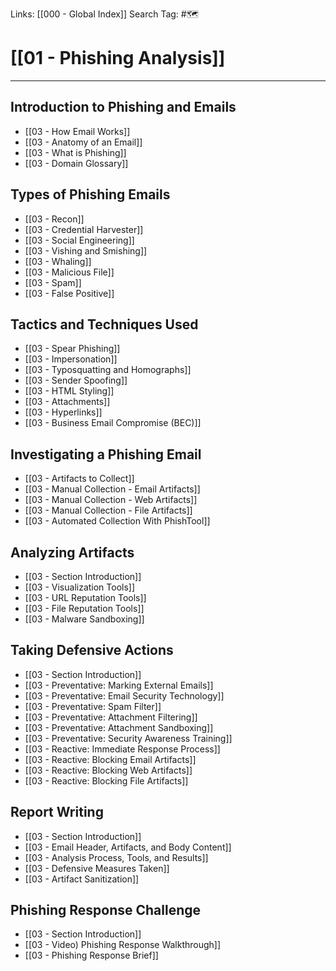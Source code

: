 Links: [[000 - Global Index]]
Search Tag: #🗺 

# [[01 - Phishing Analysis]]
***

## Introduction to Phishing and Emails

- [[03 - How Email Works]]
- [[03 - Anatomy of an Email]]
- [[03 - What is Phishing]]
- [[03 - Domain Glossary]]

## Types of Phishing Emails

- [[03 - Recon]]
- [[03 - Credential Harvester]]
- [[03 - Social Engineering]]
- [[03 - Vishing and Smishing]]
- [[03 - Whaling]]
- [[03 - Malicious File]]
- [[03 - Spam]]
- [[03 - False Positive]]

## Tactics and Techniques Used

- [[03 - Spear Phishing]]
- [[03 - Impersonation]]
- [[03 - Typosquatting and Homographs]]
- [[03 - Sender Spoofing]]
- [[03 - HTML Styling]]
- [[03 - Attachments]]
- [[03 - Hyperlinks]]
- [[03 - Business Email Compromise (BEC)]]

## Investigating a Phishing Email

- [[03 - Artifacts to Collect]]
- [[03 - Manual Collection - Email Artifacts]]
- [[03 - Manual Collection - Web Artifacts]]
- [[03 - Manual Collection - File Artifacts]]
- [[03 - Automated Collection With PhishTool]]

## Analyzing Artifacts

- [[03 - Section Introduction]]
- [[03 - Visualization Tools]]
- [[03 - URL Reputation Tools]]
- [[03 - File Reputation Tools]]
- [[03 - Malware Sandboxing]]

## Taking Defensive Actions

- [[03 - Section Introduction]]
- [[03 - Preventative: Marking External Emails]]
- [[03 - Preventative: Email Security Technology]]
- [[03 - Preventative: Spam Filter]]
- [[03 - Preventative: Attachment Filtering]]
- [[03 - Preventative: Attachment Sandboxing]]
- [[03 - Preventative: Security Awareness Training]]
- [[03 - Reactive: Immediate Response Process]]
- [[03 - Reactive: Blocking Email Artifacts]]
- [[03 - Reactive: Blocking Web Artifacts]]
- [[03 - Reactive: Blocking File Artifacts]]

## Report Writing

- [[03 - Section Introduction]]
- [[03 - Email Header, Artifacts, and Body Content]]
- [[03 - Analysis Process, Tools, and Results]]
- [[03 - Defensive Measures Taken]]
- [[03 - Artifact Sanitization]]

## Phishing Response Challenge

- [[03 - Section Introduction]]
- [[03 - Video) Phishing Response Walkthrough]]
- [[03 - Phishing Response Brief]]